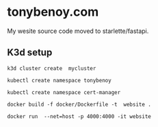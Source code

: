 # tonybenoy.com

My wesite source code moved to starlette/fastapi.

## K3d setup
```
k3d cluster create  mycluster
```

```
kubectl create namespace tonybenoy
```

```
kubectl create namespace cert-manager
```

```
docker build -f docker/Dockerfile -t  website .
```

```
docker run  --net=host -p 4000:4000 -it website
```

